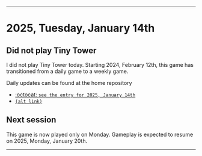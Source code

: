 
***

# 2025, Tuesday, January 14th

## Did not play Tiny Tower

<!-- TODO: For each weekly entry, make sure the date is correct. The day of the week should be modified in 4 places !-->

I did not play Tiny Tower today. Starting 2024, February 12th, this game has transitioned from a daily game to a weekly game.

Daily updates can be found at the home repository

- [:octocat: `see the entry for 2025, January 14th`](https://github.com/seanpm2001/SeansLifeArchive_Images_TinyTower/tree/master/tiny%20tower/2025/01_January/14/) 
- [`(alt link)`](/tiny%20tower/2025/01_January/14/)

## Next session

This game is now played only on Monday. Gameplay is expected to resume on 2025, Monday, January 20th.

***
